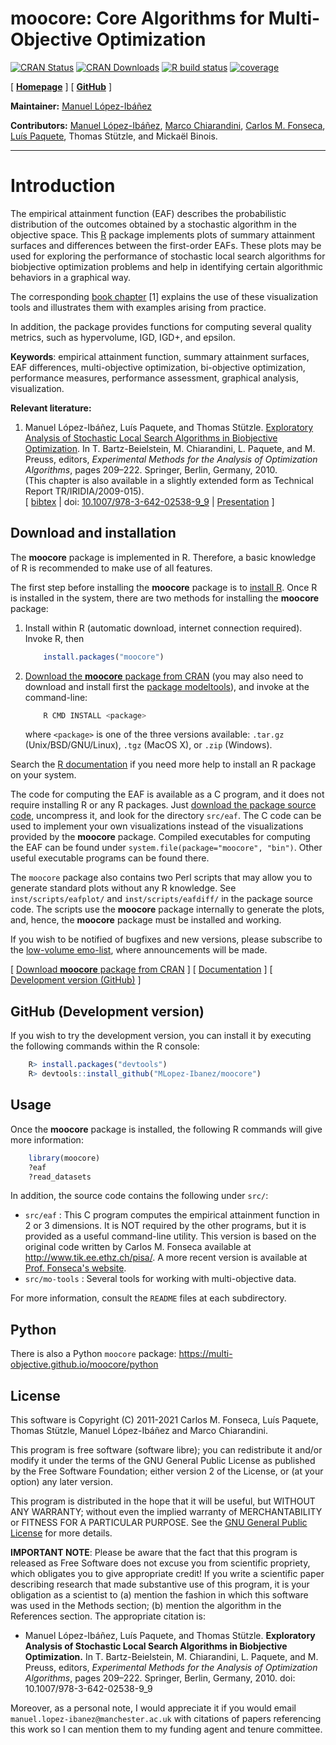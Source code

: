 **moocore**: Core Algorithms for Multi-Objective Optimization
================================================================

<!-- badges: start -->
[![CRAN Status](https://www.r-pkg.org/badges/version-last-release/moocore)](https://cran.r-project.org/package=moocore)
[![CRAN Downloads](https://cranlogs.r-pkg.org/badges/grand-total/moocore)](https://CRAN.R-project.org/package=moocore)
[![R build status][r-build-badge]][r-build-link]
[![coverage][r-coverage-badge]][r-coverage-link]
<!-- badges: end -->

[ [**Homepage**](r-moocore-homepage) ]
[ [**GitHub**](r-moocore-github) ]

**Maintainer:** [Manuel López-Ibáñez](https://lopez-ibanez.eu)

**Contributors:**
    [Manuel López-Ibáñez](https://lopez-ibanez.eu),
    [Marco Chiarandini](http://www.imada.sdu.dk/~marco),
    [Carlos M. Fonseca](https://eden.dei.uc.pt/~cmfonsec/),
    [Luís Paquete](https://eden.dei.uc.pt/~paquete/),
    Thomas Stützle,
    and Mickaël Binois.

---------------------------------------

Introduction
============

The empirical attainment function (EAF) describes the probabilistic
distribution of the outcomes obtained by a stochastic algorithm in the
objective space. This [R](https://www.R-project.org/) package implements plots
of summary attainment surfaces and differences between the first-order
EAFs. These plots may be used for exploring the performance of stochastic local
search algorithms for biobjective optimization problems and help in identifying
certain algorithmic behaviors in a graphical way.

The corresponding [book chapter](#LopPaqStu09emaa) [1] explains the use of
these visualization tools and illustrates them with examples arising from
practice.

In addition, the package provides functions for computing several quality metrics, such as hypervolume, IGD, IGD+, and epsilon.

**Keywords**: empirical attainment function, summary attainment surfaces, EAF
differences, multi-objective optimization, bi-objective optimization,
performance measures, performance assessment, graphical analysis,
visualization.

**Relevant literature:**

 1. <a name="LopPaqStu09emaa"/>Manuel López-Ibáñez, Luís Paquete, and Thomas Stützle. [Exploratory Analysis of Stochastic Local Search Algorithms in Biobjective Optimization](https://doi.org/10.1007/978-3-642-02538-9_9). In T. Bartz-Beielstein, M. Chiarandini, L. Paquete, and M. Preuss, editors, *Experimental Methods for the Analysis of Optimization Algorithms*, pages 209–222. Springer, Berlin, Germany, 2010.<br>
    (This chapter is also available in a slightly extended form as Technical Report TR/IRIDIA/2009-015).<br>
    [ [bibtex](https://lopez-ibanez.eu/LopezIbanez_bib.html#LopPaqStu09emaa) |
    doi: [10.1007/978-3-642-02538-9_9](https://doi.org/10.1007/978-3-642-02538-9_9)
    | [Presentation](https://lopez-ibanez.eu/doc/gecco2010moworkshop.pdf) ]


Download and installation
-------------------------

The **moocore** package is implemented in R. Therefore,
a basic knowledge of R is recommended to make use of all features.

The first step before installing the **moocore** package is to [install R](https://cran.r-project.org/). Once R is installed in the system, there are two methods for installing the **moocore** package:

 1. Install within R (automatic download, internet connection required). Invoke
    R, then

    ```r
        install.packages("moocore")
    ```

 2. [Download the **moocore** package from CRAN](https://cran.r-project.org/package=moocore) (you may also need to download and install
    first the [package modeltools](https://cran.r-project.org/package=modeltools)), and invoke at the command-line:

    ```bash
        R CMD INSTALL <package>
    ```
    where `<package>` is one of the three versions available: `.tar.gz` (Unix/BSD/GNU/Linux), `.tgz` (MacOS X), or `.zip` (Windows).

Search the [R documentation](https://cran.r-project.org/faqs.html) if you need more help to install an R package on your system.

The code for computing the EAF is available as a C program, and it does not require installing R or any R packages.  Just [download the package source
code](https://cran.r-project.org/package=moocore), uncompress it, and look for the
directory `src/eaf`. The C code can be used to implement your own visualizations
instead of the visualizations provided by the **moocore** package. Compiled executables for computing the EAF can be found under `system.file(package="moocore", "bin")`. Other useful
executable programs can be found there.

The `moocore` package also contains two Perl scripts that may allow you to generate
standard plots without any R knowledge. See `inst/scripts/eafplot/` and
`inst/scripts/eafdiff/` in the package source code. The scripts use the **moocore**
package internally to generate the plots, and, hence, the **moocore** package must
be installed and working.


If you wish to be notified of bugfixes and new versions, please subscribe to the [low-volume emo-list](https://lists.dei.uc.pt/mailman/listinfo/emo-list), where announcements will be made.

[ [Download **moocore** package from CRAN](https://cran.r-project.org/package=moocore) ]  [ [Documentation](https://mlopez-ibanez.github.io/moocore/) ]  [ [Development version (GitHub)](https://github.com/MLopez-Ibanez/moocore) ]


GitHub (Development version)
----------------------------

If you wish to try the development version, you can install it by executing the
following commands within the R console:

```R
    R> install.packages("devtools")
    R> devtools::install_github("MLopez-Ibanez/moocore")
```

Usage
-----

Once the **moocore** package is installed, the following R commands will give more information:
```r
    library(moocore)
    ?eaf
    ?read_datasets
```

In addition, the source code contains the following under `src/`:
 * `src/eaf` : This C program computes the empirical attainment function in 2
   or 3 dimensions. It is NOT required by the other programs, but it is
   provided as a useful command-line utility. This version is based on the
   original code written by Carlos M. Fonseca available at
   http://www.tik.ee.ethz.ch/pisa/. A more recent version is available at [Prof. Fonseca's website](https://eden.dei.uc.pt/~cmfonsec/software.html).
 * `src/mo-tools` : Several tools for working with multi-objective data.

For more information, consult the `README` files at each subdirectory.


Python
------

There is also a Python `moocore` package: https://multi-objective.github.io/moocore/python


License
--------

This software is Copyright (C) 2011-2021 Carlos M. Fonseca, Luís Paquete, Thomas
Stützle, Manuel López-Ibáñez and Marco Chiarandini.

This program is free software (software libre); you can redistribute it and/or
modify it under the terms of the GNU General Public License as published by the
Free Software Foundation; either version 2 of the License, or (at your option)
any later version.

This program is distributed in the hope that it will be useful, but WITHOUT ANY
WARRANTY; without even the implied warranty of MERCHANTABILITY or FITNESS FOR A
PARTICULAR PURPOSE. See the [GNU General Public License](http://www.gnu.org/licenses/gpl.html) for more details.

**IMPORTANT NOTE**: Please be aware that the fact that this program is released
as Free Software does not excuse you from scientific propriety, which obligates
you to give appropriate credit! If you write a scientific paper describing
research that made substantive use of this program, it is your obligation as a
scientist to (a) mention the fashion in which this software was used in the
Methods section; (b) mention the algorithm in the References section. The
appropriate citation is:

 * Manuel López-Ibáñez, Luís Paquete, and Thomas Stützle. **Exploratory Analysis of Stochastic Local Search Algorithms in Biobjective Optimization.** In T. Bartz-Beielstein, M. Chiarandini, L. Paquete, and M. Preuss, editors, *Experimental Methods for the Analysis of Optimization Algorithms*, pages 209–222. Springer, Berlin, Germany, 2010.  doi: 10.1007/978-3-642-02538-9_9

Moreover, as a personal note, I would appreciate it if you would email
`manuel.lopez-ibanez@manchester.ac.uk` with citations of papers referencing
this work so I can mention them to my funding agent and tenure committee.

[r-build-badge]: https://github.com/multi-objective/moocore/workflows/R/badge.svg
[r-build-link]: https://github.com/multi-objective/moocore/actions/workflows/R.yaml
[r-coverage-badge]: https://codecov.io/gh/multi-objective/moocore/branch/main/graph/badge.svg?flag=R
[r-coverage-link]: https://codecov.io/gh/multi-objective/moocore/tree/main/r
[r-moocore-github]: https://github.com/multi-objective/moocore/tree/main/r#readme
[r-moocore-homepage]: https://multi-objective.github.io/moocore/r/
